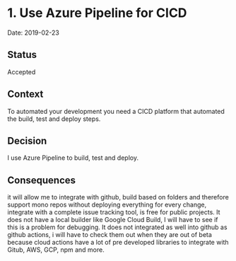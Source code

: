 # 1. Use Azure Pipeline for CICD

Date: 2019-02-23

## Status

Accepted

## Context

To automated your development you need a CICD platform that automated the build, test and deploy steps.

## Decision

I use Azure Pipeline to build, test and deploy.

## Consequences

it will allow me to integrate with github, build based on folders and therefore support mono repos without deploying everything for every change, integrate with a complete issue tracking tool, is free for public projects. It does not have a local builder like Google Cloud Build, I will have to see if this is a problem for debugging. It does not integrated as well into github as github actions, i will have to check them out when they are out of beta because cloud actions have a lot of pre developed libraries to integrate with Gitub, AWS, GCP, npm and more. 
